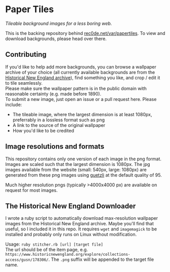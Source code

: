 # Paper Tiles

*Tileable background images for a less boring web.*  

This is the backing repository behind [rec0de.net/var/papertiles](https://rec0de.net/var/papertiles/). To view and download backgrounds, please head over there.

## Contributing

If you'd like to help add more backgrounds, you can browse a wallpaper archive of your choice (all currently available backgrounds are from the [Historical New England archive](https://www.historicnewengland.org/explore/collections-access/wallpaper/)), find something you like, and crop / edit it to tile seamlessly.  
Please make sure the wallpaper pattern is in the public domain with reasonable certainty (e.g. made before 1890).  
To submit a new image, just open an issue or a pull request here. Please include:

- The tileable image, where the largest dimension is at least 1080px, preferrably in a lossless format such as png
- A link to the source of the original wallpaper
- How you'd like to be credited

## Image resolutions and formats

This repository contains only one version of each image in the png format. Images are scaled such that the largest dimension is 1080px. The jpg images available from the website (small: 540px, large: 1080px) are generated from these png images using [guetzli](https://github.com/google/guetzli/) at the default quality of 95.

Much higher resolution pngs (typically >4000x4000 px) are available on request for most images.

## The Historical New England Downloader

I wrote a ruby script to automatically download max-resolution wallpaper images from the Historical New England archive. Maybe you'll find that useful, so I included it in this repo. It requires `wget` and `imagemagick` to be installed and probably only runs on Linux without modification.

Usage: `ruby stitcher.rb [url] [target file]`  
The url should be of the item page, e.g. `https://www.historicnewengland.org/explore/collections-access/gusn/178306/`. The `.png` suffix will be appended to the target file name.
